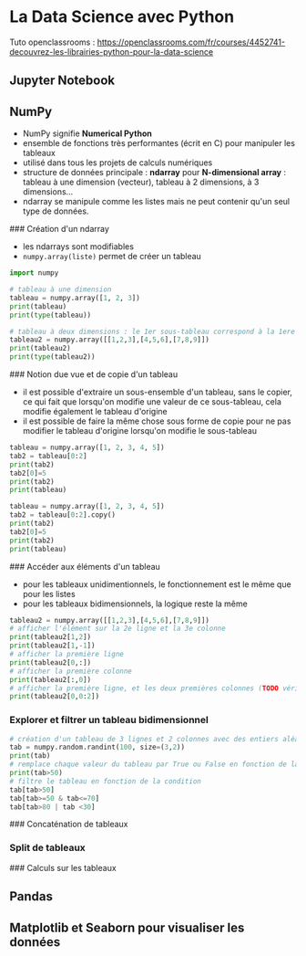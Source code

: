 # La Data Science avec Python

Tuto openclassrooms : https://openclassrooms.com/fr/courses/4452741-decouvrez-les-librairies-python-pour-la-data-science

## Jupyter Notebook

## NumPy

- NumPy signifie **Numerical Python**
- ensemble de fonctions très performantes (écrit en C) pour manipuler les tableaux
- utilisé dans tous les projets de calculs numériques
- structure de données principale : **ndarray** pour **N-dimensional array** : tableau à une dimension (vecteur), tableau à 2 dimensions, à 3 dimensions...
- ndarray se manipule comme les listes mais ne peut contenir qu'un seul type de données.

### Création d'un ndarray

- les ndarrays sont modifiables
- `numpy.array(liste)` permet de créer un tableau

```py
import numpy

# tableau à une dimension
tableau = numpy.array([1, 2, 3])
print(tableau)
print(type(tableau))

# tableau à deux dimensions : le 1er sous-tableau correspond à la 1ere ligne, le 2ème à la 2ème ligne...
tableau2 = numpy.array([[1,2,3],[4,5,6],[7,8,9]])
print(tableau2)
print(type(tableau2))
```

### Notion due vue et de copie d'un tableau

- il est possible d'extraire un sous-ensemble d'un tableau, sans le copier, ce qui fait que lorsqu'on modifie une valeur de ce sous-tableau, cela modifie également le tableau d'origine
- il est possible de faire la même chose sous forme de copie pour ne pas modifier le tableau d'origine lorsqu'on modifie le sous-tableau

```py
tableau = numpy.array([1, 2, 3, 4, 5])
tab2 = tableau[0:2]
print(tab2)
tab2[0]=5
print(tab2)
print(tableau)

tableau = numpy.array([1, 2, 3, 4, 5])
tab2 = tableau[0:2].copy()
print(tab2)
tab2[0]=5
print(tab2)
print(tableau)
```

### Accéder aux éléments d'un tableau

- pour les tableaux unidimentionnels, le fonctionnement est le même que pour les listes
- pour les tableaux bidimensionnels, la logique reste la même

```py
tableau2 = numpy.array([[1,2,3],[4,5,6],[7,8,9]])
# afficher l'élément sur la 2e ligne et la 3e colonne
print(tableau2[1,2])
print(tableau2[1,-1])
# afficher la première ligne
print(tableau2[0,:])
# afficher la première colonne
print(tableau2[:,0])
# afficher la première ligne, et les deux premières colonnes (TODO vérif)
print(tableau2[0,0:2])
```

### Explorer et filtrer un tableau bidimensionnel

```py
# création d'un tableau de 3 lignes et 2 colonnes avec des entiers aléatoires entre 0 et 100
tab = numpy.random.randint(100, size=(3,2))
print(tab)
# remplace chaque valeur du tableau par True ou False en fonction de la condition
print(tab>50)
# filtre le tableau en fonction de la condition
tab[tab>50]
tab[tab>=50 & tab<=70]
tab[tab>80 | tab <30]
```

### Concaténation de tableaux

### Split de tableaux

### Calculs sur les tableaux


## Pandas

## Matplotlib et Seaborn pour visualiser les données